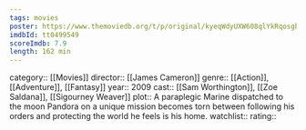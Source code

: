 ```yaml
---
tags: movies
poster: https://www.themoviedb.org/t/p/original/kyeqWdyUXW608qlYkRqosgbbJyK.jpg
imdbId: tt0499549
scoreImdb: 7.9
length: 162 min
---
```


category:: [[Movies]]
director:: [[James Cameron]]
genre:: [[Action]], [[Adventure]], [[Fantasy]]
year:: 2009
cast:: [[Sam Worthington]], [[Zoe Saldana]], [[Sigourney Weaver]]
plot:: A paraplegic Marine dispatched to the moon Pandora on a unique mission becomes torn between following his orders and protecting the world he feels is his home.
watchlist::
rating::

